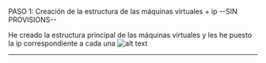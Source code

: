 PASO 1: Creación de la estructura de las máquinas virtuales + ip --SIN PROVISIONS--

He creado la estructura principal de las máquinas virtuales y les he puesto la ip correspondiente a cada una
![alt text](image1.png)

------------------------------------------------------------------------------------